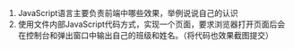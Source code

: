 1. JavaScript语言主要负责前端中哪些效果，举例说说自己的认识
2. 使用文件内部JavaScript代码方式，实现一个页面，要求浏览器打开页面后会在控制台和弹出窗口中输出自己的班级和姓名。（将代码也效果截图提交）